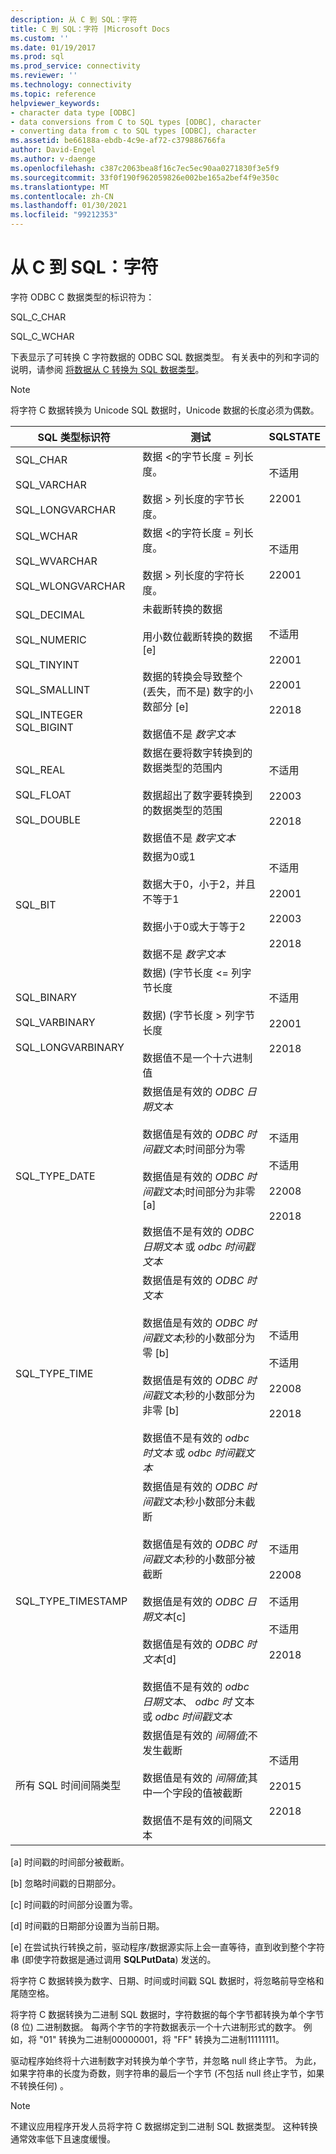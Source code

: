 ```yaml
---
description: 从 C 到 SQL：字符
title: C 到 SQL：字符 |Microsoft Docs
ms.custom: ''
ms.date: 01/19/2017
ms.prod: sql
ms.prod_service: connectivity
ms.reviewer: ''
ms.technology: connectivity
ms.topic: reference
helpviewer_keywords:
- character data type [ODBC]
- data conversions from C to SQL types [ODBC], character
- converting data from c to SQL types [ODBC], character
ms.assetid: be66188a-ebdb-4c9e-af72-c379886766fa
author: David-Engel
ms.author: v-daenge
ms.openlocfilehash: c387c2063bea8f16c7ec5ec90aa0271830f3e5f9
ms.sourcegitcommit: 33f0f190f962059826e002be165a2bef4f9e350c
ms.translationtype: MT
ms.contentlocale: zh-CN
ms.lasthandoff: 01/30/2021
ms.locfileid: "99212353"
---
```

# <a name="c-to-sql-character"></a>从 C 到 SQL：字符
字符 ODBC C 数据类型的标识符为：  
  
 SQL_C_CHAR  
  
 SQL_C_WCHAR  
  
 下表显示了可转换 C 字符数据的 ODBC SQL 数据类型。 有关表中的列和字词的说明，请参阅 [将数据从 C 转换为 SQL 数据类型](../../../odbc/reference/appendixes/converting-data-from-c-to-sql-data-types.md)。  
  
> [!NOTE]  
>  将字符 C 数据转换为 Unicode SQL 数据时，Unicode 数据的长度必须为偶数。  
  
|SQL 类型标识符|测试|SQLSTATE|  
|-------------------------|----------|--------------|  
|SQL_CHAR<br /><br /> SQL_VARCHAR<br /><br /> SQL_LONGVARCHAR|数据 <的字节长度 = 列长度。<br /><br /> 数据 > 列长度的字节长度。|不适用<br /><br /> 22001|  
|SQL_WCHAR<br /><br /> SQL_WVARCHAR<br /><br /> SQL_WLONGVARCHAR|数据 <的字符长度 = 列长度。<br /><br /> 数据 > 列长度的字符长度。|不适用<br /><br /> 22001|  
|SQL_DECIMAL<br /><br /> SQL_NUMERIC<br /><br /> SQL_TINYINT<br /><br /> SQL_SMALLINT<br /><br /> SQL_INTEGER SQL_BIGINT|未截断转换的数据<br /><br /> 用小数位截断转换的数据 [e]<br /><br /> 数据的转换会导致整个 (丢失，而不是) 数字的小数部分 [e]<br /><br /> 数据值不是 *数字文本*|不适用<br /><br /> 22001<br /><br /> 22001<br /><br /> 22018|  
|SQL_REAL<br /><br /> SQL_FLOAT<br /><br /> SQL_DOUBLE|数据在要将数字转换到的数据类型的范围内<br /><br /> 数据超出了数字要转换到的数据类型的范围<br /><br /> 数据值不是 *数字文本*|不适用<br /><br /> 22003<br /><br /> 22018|  
|SQL_BIT|数据为0或1<br /><br /> 数据大于0，小于2，并且不等于1<br /><br /> 数据小于0或大于等于2<br /><br /> 数据不是 *数字文本*|不适用<br /><br /> 22001<br /><br /> 22003<br /><br /> 22018|  
|SQL_BINARY<br /><br /> SQL_VARBINARY<br /><br /> SQL_LONGVARBINARY|数据)  (字节长度 <= 列字节长度<br /><br /> 数据)  (字节长度 > 列字节长度<br /><br /> 数据值不是一个十六进制值|不适用<br /><br /> 22001<br /><br /> 22018|  
|SQL_TYPE_DATE|数据值是有效的 *ODBC 日期文本*<br /><br /> 数据值是有效的 *ODBC 时间戳文本*;时间部分为零<br /><br /> 数据值是有效的 *ODBC 时间戳文本*;时间部分为非零 [a]<br /><br /> 数据值不是有效的 *ODBC 日期文本* 或 *odbc 时间戳文本*|不适用<br /><br /> 不适用<br /><br /> 22008<br /><br /> 22018|  
|SQL_TYPE_TIME|数据值是有效的 *ODBC 时文本*<br /><br /> 数据值是有效的 *ODBC 时间戳文本*;秒的小数部分为零 [b]<br /><br /> 数据值是有效的 *ODBC 时间戳文本*;秒的小数部分为非零 [b]<br /><br /> 数据值不是有效的 *odbc 时文本* 或 *odbc 时间戳文本*|不适用<br /><br /> 不适用<br /><br /> 22008<br /><br /> 22018|  
|SQL_TYPE_TIMESTAMP|数据值是有效的 *ODBC 时间戳文本*;秒小数部分未截断<br /><br /> 数据值是有效的 *ODBC 时间戳文本*;秒的小数部分被截断<br /><br /> 数据值是有效的 *ODBC 日期文本*[c]<br /><br /> 数据值是有效的 *ODBC 时文本*[d]<br /><br /> 数据值不是有效的 *odbc 日期文本*、 *odbc 时* 文本或 *odbc 时间戳文本*|不适用<br /><br /> 22008<br /><br /> 不适用<br /><br /> 不适用<br /><br /> 22018|  
|所有 SQL 时间间隔类型|数据值是有效的 *间隔值*;不发生截断<br /><br /> 数据值是有效的 *间隔值*;其中一个字段的值被截断<br /><br /> 数据值不是有效的间隔文本|不适用<br /><br /> 22015<br /><br /> 22018|  
  
 [a] 时间戳的时间部分被截断。  
  
 [b] 忽略时间戳的日期部分。  
  
 [c] 时间戳的时间部分设置为零。  
  
 [d] 时间戳的日期部分设置为当前日期。  
  
 [e] 在尝试执行转换之前，驱动程序/数据源实际上会一直等待，直到收到整个字符串 (即使字符数据是通过调用 **SQLPutData**) 发送的。  
  
 将字符 C 数据转换为数字、日期、时间或时间戳 SQL 数据时，将忽略前导空格和尾随空格。  
  
 将字符 C 数据转换为二进制 SQL 数据时，字符数据的每个字节都转换为单个字节 (8 位) 二进制数据。 每两个字节的字符数据表示一个十六进制形式的数字。 例如，将 "01" 转换为二进制00000001，将 "FF" 转换为二进制11111111。  
  
 驱动程序始终将十六进制数字对转换为单个字节，并忽略 null 终止字节。 为此，如果字符串的长度为奇数，则字符串的最后一个字节 (不包括 null 终止字节，如果不转换任何) 。  
  
> [!NOTE]  
>  不建议应用程序开发人员将字符 C 数据绑定到二进制 SQL 数据类型。 这种转换通常效率低下且速度缓慢。
